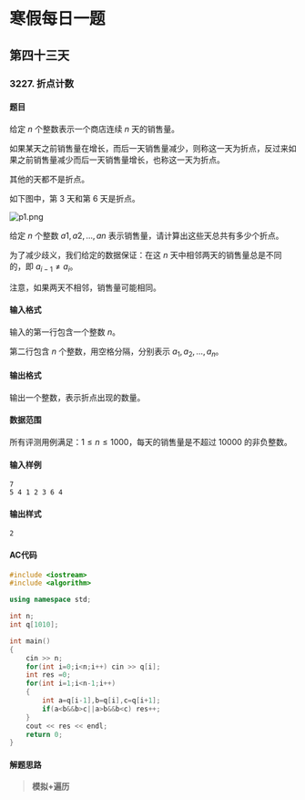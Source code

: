 # 寒假每日一题

## 第四十三天

### 3227. 折点计数

#### 题目

给定 $n$ 个整数表示一个商店连续 $n$ 天的销售量。

如果某天之前销售量在增长，而后一天销售量减少，则称这一天为折点，反过来如果之前销售量减少而后一天销售量增长，也称这一天为折点。

其他的天都不是折点。

如下图中，第 $3$ 天和第 $6$ 天是折点。

![p1.png](https://cdn.acwing.com/media/article/image/2021/02/01/19_0024670364-p1.png)

给定 $n$ 个整数 $a1,a2,…,an$ 表示销售量，请计算出这些天总共有多少个折点。

为了减少歧义，我们给定的数据保证：在这 $n$ 天中相邻两天的销售量总是不同的，即 $a_{i−1}≠a_i$。

注意，如果两天不相邻，销售量可能相同。

####  输入格式

输入的第一行包含一个整数 $n$。

第二行包含 $n$ 个整数，用空格分隔，分别表示 $a_1,a_2,…,a_n$。

#### 输出格式

输出一个整数，表示折点出现的数量。

#### 数据范围

所有评测用例满足：$1≤n≤1000$，每天的销售量是不超过 $10000$ 的非负整数。

#### 输入样例

```
7
5 4 1 2 3 6 4
```

#### 输出样式

```
2
```

#### AC代码

```c++
#include <iostream>
#include <algorithm>

using namespace std;

int n;
int q[1010];

int main()
{
    cin >> n;
    for(int i=0;i<n;i++) cin >> q[i];
    int res =0;
    for(int i=1;i<n-1;i++)
    {
        int a=q[i-1],b=q[i],c=q[i+1];
        if(a<b&&b>c||a>b&&b<c) res++;
    }
    cout << res << endl;
    return 0;
}
```

#### 解题思路

> **模拟+遍历**

> 